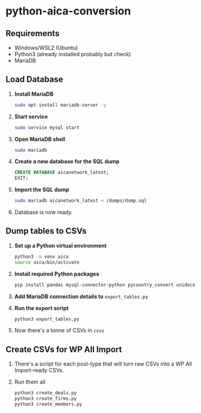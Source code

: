 # python-aica-conversion

## Requirements

- Windows/WSL2 (Ubuntu)
- Python3 (already installed probably but check)
- MariaDB

## Load Database

1. **Install MariaDB**

   ```bash
   sudo apt install mariadb-server -y
   ```

2. **Start service**

   ```bash
   sudo service mysql start
   ```

3. **Open MariaDB shell**

   ```bash
   sudo mariadb
   ```

4. **Create a new database for the SQL dump**

   ```sql
   CREATE DATABASE aicanetwork_latest;
   EXIT;
   ```

5. **Import the SQL dump**

   ```bash
   sudo mariadb aicanetwork_latest < /dumps/dump.sql
   ```

6. Database is now ready.

## Dump tables to CSVs

1. **Set up a Python virtual environment**

   ```bash
   python3 -m venv aica
   source aica/bin/activate
   ```

2. **Install required Python packages**

   ```bash
   pip install pandas mysql-connector-python pycountry_convert unidecode
   ```

3. **Add MariaDB connection details to** `export_tables.py`

4. **Run the export script**

   ```bash
   python3 export_tables.py
   ```

5. Now there's a tonne of CSVs in `csvs`

## Create CSVs for WP All Import

1. There's a script for each post-type that will turn raw CSVs into a WP All Import-ready CSVs.

2. Run them all
   ```bash
   python3 create_deals.py
   python3 create_firms.py
   python3 create_members.py
   ```
